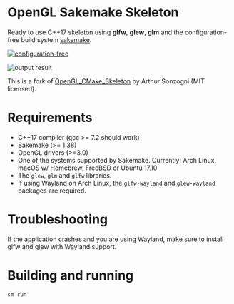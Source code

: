 OpenGL Sakemake Skeleton
========================

Ready to use C++17 skeleton using **glfw**, **glew**, **glm** and the configuration-free build system [sakemake](https://github.com/xyproto/sakemake).

[![configuration-free](https://raw.githubusercontent.com/xyproto/sakemake/master/img/configuration_free_256.png)](https://github.com/xyproto/sakemake)

![output result](img/output.gif)

This is a fork of [OpenGL_CMake_Skeleton](https://github.com/ArthurSonzogni/OpenGL_CMake_Skeleton) by Arthur Sonzogni (MIT licensed).

Requirements
============
* C++17 compiler (gcc >= 7.2 should work)
* Sakemake (>= 1.38)
* OpenGL drivers (>=3.0)
* One of the systems supported by Sakemake. Currently: Arch Linux, macOS w/ Homebrew, FreeBSD or Ubuntu 17.10
* The `glew`, `glm` and `glfw` libraries.
* If using Wayland on Arch Linux, the `glfw-wayland` and `glew-wayland` packages are required.

Troubleshooting
===============

If the application crashes and you are using Wayland, make sure to install glfw and glew with Wayland support.

Building and running
====================
```
sm run
```
